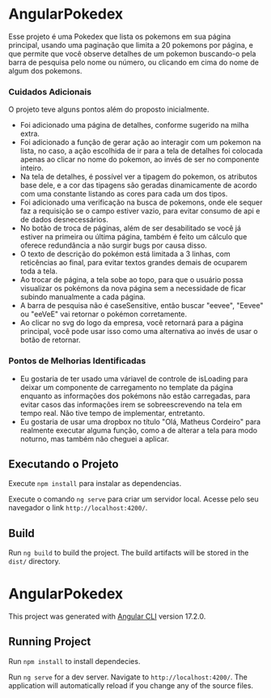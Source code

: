 # AngularPokedex

Esse projeto é uma Pokedex que lista os pokemons em sua página principal, usando uma paginação que limita a 20 pokemons por página, e que permite que você observe detalhes de um pokemon buscando-o pela barra de pesquisa pelo nome ou número, ou clicando em cima do nome de algum dos pokemons.

### Cuidados Adicionais

O projeto teve alguns pontos além do proposto inicialmente.

- Foi adicionado uma página de detalhes, conforme sugerido na milha extra.
- Foi adicionado a função de gerar ação ao interagir com um pokemon na lista, no caso, a ação escolhida de ir para a tela de detalhes foi colocada apenas ao clicar no nome do pokemon, ao invés de ser no componente inteiro.
- Na tela de detalhes, é possível ver a tipagem do pokemon, os atributos base dele, e a cor das tipagens são geradas dinamicamente de acordo com uma constante listando as cores para cada um dos tipos.
- Foi adicionado uma verificação na busca de pokemons, onde ele sequer faz a requisição se o campo estiver vazio, para evitar consumo de api e de dados desnecessários.
- No botão de troca de páginas, além de ser desabilitado se você já estiver na primeira ou última página, também é feito um cálculo que oferece redundância a não surgir bugs por causa disso.
- O texto de descrição do pokémon está limitada a 3 linhas, com reticências ao final, para evitar textos grandes demais de ocuparem toda a tela.
- Ao trocar de página, a tela sobe ao topo, para que o usuário possa visualizar os pokémons da nova página sem a necessidade de ficar subindo manualmente a cada página.
- A barra de pesquisa não é caseSensitive, então buscar "eevee", "Eevee" ou "eeVeE" vai retornar o pokémon corretamente.
- Ao clicar no svg do logo da empresa, você retornará para a página principal, você pode usar isso como uma alternativa ao invés de usar o botão de retornar.

### Pontos de Melhorias Identificadas

- Eu gostaria de ter usado uma váriavel de controle de isLoading para deixar um componente de carregamento no template da página enquanto as informações dos pokémons não estão carregadas, para evitar casos das informações irem se sobreescrevendo na tela em tempo real. Não tive tempo de implementar, entretanto.
- Eu gostaria de usar uma dropbox no título "Olá, Matheus Cordeiro" para realmente executar alguma função, como a de alterar a tela para modo noturno, mas também não cheguei a aplicar.

## Executando o Projeto

Execute `npm install` para instalar as dependencias.

Execute o comando `ng serve` para criar um servidor local.
Acesse pelo seu navegador o link `http://localhost:4200/`.

## Build

Run `ng build` to build the project. The build artifacts will be stored in the `dist/` directory.

# AngularPokedex

This project was generated with [Angular CLI](https://github.com/angular/angular-cli) version 17.2.0.

## Running Project

Run `npm install` to install dependecies.

Run `ng serve` for a dev server. Navigate to `http://localhost:4200/`. The application will automatically reload if you change any of the source files.

